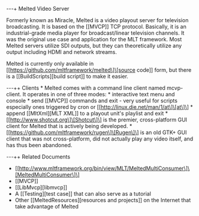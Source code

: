 ---+ Melted Video Server

Formerly known as Miracle, Melted is a video playout server for
television broadcasting. It is based on the \[\[MVCP\]\] TCP protocol.
Basically, it is an industrial-grade media player for broadcast/linear
television channels. It was the original use case and application for
the MLT framework. Most Melted servers utilize SDI outputs, but they can
theoretically utilize any output including HDMI and network streams.

Melted is currently only available in
\[\[https://github.com/mltframework/melted\]\[source code\]\] form, but
there is a \[\[BuildScripts\]\[build script\]\] to make it easier.

---++ Clients \* Melted comes with a command line client named
mcvp-client. It operates in one of three modes: \* interactive text menu
and console \* send \[\[MVCP\]\] commands and exit - very useful for
scripts especially ones triggered by cron or
\[\[http://linux.die.net/man/1/at\]\[at\]\] \* append \[\[MltXml\]\[MLT
XML\]\] to a playout unit's playlist and exit \*
\[\[http://www.shotcut.org\]\[Shotcut\]\] is the premier, cross-platform
GUI client for Melted that is actively being developed. \*
\[\[https://github.com/mltframework/rugen\]\[Rugen\]\] is an old GTK+
GUI client that was not cross-platform, did not actually play any video
itself, and has thus been abandoned.

---++ Related Documents

-   \[\[http://www.mltframework.org/bin/view/MLT/MeltedMultiConsumer\]\[MeltedMultiConsumer\]\]
-   \[\[MVCP\]\]
-   \[\[LibMvcp\]\[libmvcp\]\]
-   A \[\[Testing\]\[test case\]\] that can also serve as a tutorial
-   Other \[\[MeltedResources\]\[resources and projects\]\] on the
    Internet that take advantage of Melted
